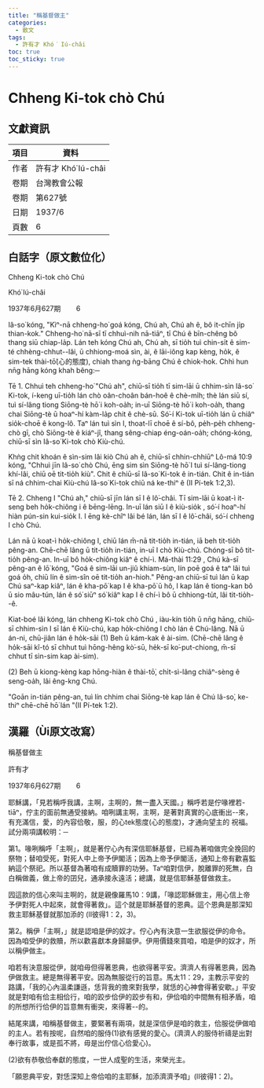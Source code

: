```yaml
---
title: "稱基督做主"
categories:
  - 散文
tags:
  - 許有才 Khó͘ Iú-châi
toc: true
toc_sticky: true
---
```


# Chheng Ki-tok chò Chú

## 文獻資訊

| 項目 | 資料 |
|---|---|
| 作者 | 許有才 Khó͘ Iú-châi |
| 卷期 | 台灣教會公報 |
| 卷期 | 第627號 |
| 日期 | 1937/6 |
| 頁數 | 6 |

## 白話字（原文數位化）

Chheng Ki-tok chò Chú

Khó͘ Iú-châi

1937年6月627期        6

Iâ-so͘ kóng, "Kìⁿ-nā chheng-ho͘ goá kóng, Chú ah, Chú ah ê, bô it-chīn ji̍p thian-kok." Chheng-ho͘ nā-sī tī chhuì-nih nā-tiāⁿ, tī Chú ê bīn-chêng bô thang siū chiap-la̍p. Lán teh kóng Chú ah, Chú ah, sī tio̍h tuì chin-si̍t ê sim-té chhèng-chhut--lâi, ū chhiong-moá sìn, ài, ê lāi-iông kap kèng, ho̍k, ê sim-tek thài-tō͘(心的態度), chiah thang ǹg-bāng Chú ê chiok-hok. Chhì hun nn̄g hāng kóng khah bêng:─

Tē 1. Chhuì teh chheng-ho͘ "Chú ah", chiū-sī tio̍h tī sim-lāi ū chhim-sìn Iâ-so͘ Ki-tok, í-keng uī-tio̍h lán chò oân-choân bán-hoê ê chè-mi̍h; thè lán siū sí, tuì sí-lâng tiong Siōng-tè hō͘ i koh-oa̍h; in-uī Siōng-tè hō͘ i koh-oa̍h, thang chai Siōng-tè ū hoaⁿ-hí kàm-la̍p chit ê chè-sū. Só͘-í Ki-tok uī-tio̍h lán ū chiâⁿ sio̍k-choē ê kong-lô. Taⁿ lán tuì sìn I, thoat-lī choē ê sí-bô, pe̍h-pe̍h chheng-chò gī, chò Siōng-tè ê kiáⁿ-jî, thang sêng-chiap éng-oán-oa̍h; chóng-kóng, chiū-sī sìn Iâ-so͘ Ki-tok chò Kiù-chú.

Khǹg chit khoán ê sìn-sim lâi kiò Chú ah ê, chiū-sī chhin-chhiūⁿ Lô-má 10:9 kóng, "Chhuì jīn Iâ-so͘ chò Chú, ēng sim sìn Siōng-tè hō͘ I tuì sí-lâng-tiong khí-lâi, chiū oē tit-tio̍h kiù". Chit ê chiū-sī Iâ-so͘ Ki-tok ê in-tián. Chit ê in-tián sī ná chhim-chai Kiù-chú Iâ-so͘ Ki-tok chiū ná ke-thiⁿ ê (II Pí-tek 1:2,3).

Tē 2. Chheng I "Chú ah," chiū-sī jīn lán sī I ê lô͘-châi. Tī sim-lāi ū koat-ì it-seng beh ho̍k-chiông i ê bēng-lēng. In-uī lán siū I ê kiù-sio̍k , só͘-í hoaⁿ-hí hiàn pún-sin kui-sio̍k I. I ēng kè-chîⁿ lâi bé lán, lán sī I ê lô͘-châi, só͘-í chheng I chò Chú.

Lán nā ū koat-ì ho̍k-chiông I, chiū lán m̄-nā tit-tio̍h in-tián, iā beh tit-tio̍h pêng-an. Chē-chē lâng ū tit-tio̍h in-tián, in-uī I chò Kiù-chú. Chóng-sī bô tit-tio̍h pêng-an. In-uī bô ho̍k-chiông kiâⁿ ê chí-ì. Má-thài 11:29 , Chú kà-sī pêng-an ê lō͘ kóng, "Goá ê sim-lāi un-jiû khiam-sùn, lín poē goá ê taⁿ lâi tuì goá o̍h, chiū lín ê sim-sîn oē tit-tio̍h an-hioh." Pêng-an chiū-sī tuì lán ū kap Chú saⁿ-kap kiâⁿ, lán ê kha-pō͘ kap I ê kha-pō͘ ū hô, I kap lán ê tiong-kan bô ū sio mâu-tún, lán ê só͘ siūⁿ só͘ kiâⁿ kap I ê chí-ì bô ū chhiong-tu̍t, lâi tit-tio̍h--ê.

Kiat-boé lâi kóng, lán chheng Ki-tok chò Chú , iàu-kín tio̍h ū nn̄g hāng, chiū-sī chhim-sìn I sī lán ê Kiù-chú, kap ho̍k-chiông I chò lán ê Chú-lâng. Nā ū án-ni, chū-jiân lán ê ho̍k-sāi (1) Beh ū kám-kak ê ài-sim. (Chē-chē lâng ê ho̍k-sāi kî-tó sī chhut tuì hōng-hêng kò͘-sū, he̍k-sī ko͘-put-chiong, m̄-sī chhut tī sìn-sim kap ài-sim).

(2) Beh ū kiong-kèng kap hōng-hiàn ê thài-tō͘, chi̍t-sì-lâng chiâⁿ-sèng ê seng-oa̍h, lâi êng-kng Chú.

"Goān in-tián pêng-an, tuì lín chhim chai Siōng-tè kap lán ê Chú Iâ-so͘, ke-thiⁿ chē-chē hō͘ lán "(II Pí-tek 1:2).

## 漢羅（Ùi原文改寫）

稱基督做主

許有才

1937年6月627期        6

耶穌講，「見若稱呼我講，主啊，主啊的，無一盡入天國。」稱呼若是佇喙裡若-tiāⁿ，佇主的面前無通受接納。咱咧講主啊，主啊，是著對真實的心底衝出--來，有充滿信，愛，的內容佮敬，服，的心tek態度(心的態度)，才通向望主的 祝福。試分兩項講較明：─

第1。喙咧稱呼「主啊」，就是著佇心內有深信耶穌基督，已經為著咱做完全挽回的祭物；替咱受死，對死人中上帝予伊閣活；因為上帝予伊閣活，通知上帝有歡喜監納這个祭祀。所以基督為著咱有成贖罪的功勞。Taⁿ咱對信伊，脫離罪的死無，白白稱做義，做上帝的囝兒，通承接永遠活；總講，就是信耶穌基督做救主。

囥這款的信心來叫主啊的，就是親像羅馬10：9講，「喙認耶穌做主，用心信上帝予伊對死人中起來，就會得著救」。這个就是耶穌基督的恩典。這个恩典是那深知救主耶穌基督就那加添的 (II彼得1：2，3)。

第2。稱伊「主啊，」就是認咱是伊的奴才。佇心內有決意一生欲服從伊的命令。因為咱受伊的救贖，所以歡喜獻本身歸屬伊。伊用價錢來買咱，咱是伊的奴才，所以稱伊做主。

咱若有決意服從伊，就咱毋但得著恩典，也欲得著平安。濟濟人有得著恩典，因為伊做救主。總是無得著平安。因為無服從行的旨意。馬太11：29，主教示平安的路講，「我的心內溫柔謙遜，恁背我的擔來對我學，就恁的心神會得著安歇。」平安就是對咱有佮主相佮行，咱的跤步佮伊的跤步有和，伊佮咱的中間無有相矛盾，咱的所想所行佮伊的旨意無有衝突，來得著--的。

結尾來講，咱稱基督做主，要緊著有兩項，就是深信伊是咱的救主，佮服從伊做咱的主人。若有按呢，自然咱的服侍(1)欲有感覺的愛心。(濟濟人的服侍祈禱是出對奉行故事，或是孤不將，毋是出佇信心佮愛心)。

(2)欲有恭敬佮奉獻的態度，一世人成聖的生活，來榮光主。

「願恩典平安，對恁深知上帝佮咱的主耶穌，加添濟濟予咱」(II彼得1：2)。

